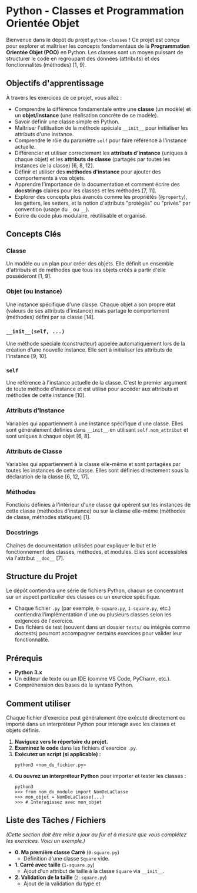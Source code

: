 # Python - Classes et Programmation Orientée Objet

Bienvenue dans le dépôt du projet `python-classes` ! Ce projet est conçu pour explorer et maîtriser les concepts fondamentaux de la **Programmation Orientée Objet (POO)** en Python. Les classes sont un moyen puissant de structurer le code en regroupant des données (attributs) et des fonctionnalités (méthodes) [1, 9].

## Objectifs d'apprentissage

À travers les exercices de ce projet, vous allez :

*   Comprendre la différence fondamentale entre une **classe** (un modèle) et un **objet/instance** (une réalisation concrète de ce modèle).
*   Savoir définir une classe simple en Python.
*   Maîtriser l'utilisation de la méthode spéciale `__init__` pour initialiser les attributs d'une instance.
*   Comprendre le rôle du paramètre `self` pour faire référence à l'instance actuelle.
*   Différencier et utiliser correctement les **attributs d'instance** (uniques à chaque objet) et les **attributs de classe** (partagés par toutes les instances de la classe) [6, 8, 12].
*   Définir et utiliser des **méthodes d'instance** pour ajouter des comportements à vos objets.
*   Apprendre l'importance de la documentation et comment écrire des **docstrings** claires pour les classes et les méthodes [7, 11].
*   Explorer des concepts plus avancés comme les propriétés (`@property`), les getters, les setters, et la notion d'attributs "protégés" ou "privés" par convention (usage du `_` ou `__`).
*   Écrire du code plus modulaire, réutilisable et organisé.

## Concepts Clés

### Classe
Un modèle ou un plan pour créer des objets. Elle définit un ensemble d'attributs et de méthodes que tous les objets créés à partir d'elle posséderont [1, 9].

### Objet (ou Instance)
Une instance spécifique d'une classe. Chaque objet a son propre état (valeurs de ses attributs d'instance) mais partage le comportement (méthodes) défini par sa classe [14].

### `__init__(self, ...)`
Une méthode spéciale (constructeur) appelée automatiquement lors de la création d'une nouvelle instance. Elle sert à initialiser les attributs de l'instance [9, 10].

### `self`
Une référence à l'instance actuelle de la classe. C'est le premier argument de toute méthode d'instance et est utilisé pour accéder aux attributs et méthodes de cette instance [10].

### Attributs d'Instance
Variables qui appartiennent à une instance spécifique d'une classe. Elles sont généralement définies dans `__init__` en utilisant `self.nom_attribut` et sont uniques à chaque objet [6, 8].

### Attributs de Classe
Variables qui appartiennent à la classe elle-même et sont partagées par toutes les instances de cette classe. Elles sont définies directement sous la déclaration de la classe [6, 12, 17].

### Méthodes
Fonctions définies à l'intérieur d'une classe qui opèrent sur les instances de cette classe (méthodes d'instance) ou sur la classe elle-même (méthodes de classe, méthodes statiques) [1].

### Docstrings
Chaînes de documentation utilisées pour expliquer le but et le fonctionnement des classes, méthodes, et modules. Elles sont accessibles via l'attribut `__doc__` [7].

## Structure du Projet

Le dépôt contiendra une série de fichiers Python, chacun se concentrant sur un aspect particulier des classes ou un exercice spécifique.

*   Chaque fichier `.py` (par exemple, `0-square.py`, `1-square.py`, etc.) contiendra l'implémentation d'une ou plusieurs classes selon les exigences de l'exercice.
*   Des fichiers de test (souvent dans un dossier `tests/` ou intégrés comme doctests) pourront accompagner certains exercices pour valider leur fonctionnalité.

## Prérequis

*   **Python 3.x**
*   Un éditeur de texte ou un IDE (comme VS Code, PyCharm, etc.).
*   Compréhension des bases de la syntaxe Python.

## Comment utiliser

Chaque fichier d'exercice peut généralement être exécuté directement ou importé dans un interpréteur Python pour interagir avec les classes et objets définis.
1.  **Naviguez vers le répertoire du projet.**
2.  **Examinez le code** dans les fichiers d'exercice `.py`.
3.  **Exécutez un script (si applicable) :**
    ```
    python3 <nom_du_fichier.py>
    ```
4.  **Ou ouvrez un interpréteur Python** pour importer et tester les classes :
    ```
    python3
    >>> from nom_du_module import NomDeLaClasse
    >>> mon_objet = NomDeLaClasse(...)
    >>> # Interagissez avec mon_objet
    ```

## Liste des Tâches / Fichiers

*(Cette section doit être mise à jour au fur et à mesure que vous complétez les exercices. Voici un exemple.)*

*   **0. Ma première classe Carré** (`0-square.py`)
    *   Définition d'une classe `Square` vide.
*   **1. Carré avec taille** (`1-square.py`)
    *   Ajout d'un attribut de taille à la classe `Square` via `__init__`.
*   **2. Validation de la taille** (`2-square.py`)
    *   Ajout de la validation du type et

